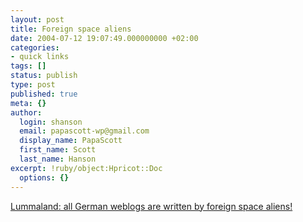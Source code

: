 ```yaml
---
layout: post
title: Foreign space aliens
date: 2004-07-12 19:07:49.000000000 +02:00
categories:
- quick links
tags: []
status: publish
type: post
published: true
meta: {}
author:
  login: shanson
  email: papascott-wp@gmail.com
  display_name: PapaScott
  first_name: Scott
  last_name: Hanson
excerpt: !ruby/object:Hpricot::Doc
  options: {}
---
```

<p><a title="And he should know..." href="http://lumma.de/eintrag.php?id=410">Lummaland: all German weblogs are written by foreign space aliens!</a></p>
